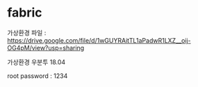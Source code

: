 # fabric
가상환경 파일 : https://drive.google.com/file/d/1wGUYRAitTL1aPadwR1LXZ__oij-OG4pM/view?usp=sharing

가상환경 우분투 18.04

root password : 1234
